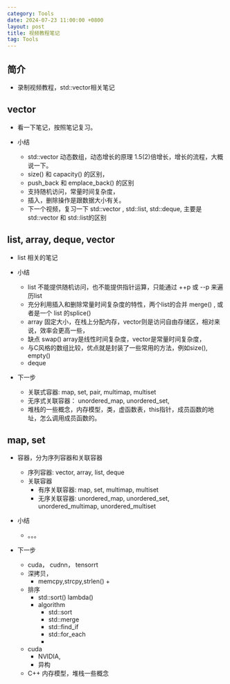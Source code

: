 ```yaml
---
category: Tools
date: 2024-07-23 11:00:00 +0800
layout: post
title: 视频教程笔记
tag: Tools
---
```

## 简介

+ 录制视频教程，std::vector相关笔记

## vector

+ 看一下笔记，按照笔记复习。

+ 小结
  + std::vector 动态数组，动态增长的原理 1.5(2)倍增长，增长的流程，大概说一下。
  + size() 和 capacity() 的区别，
  + push_back 和 emplace_back() 的区别
  + 支持随机访问，常量时间复杂度，
  + 插入，删除操作是跟数据大小有关。
  + 下一个视频，复习一下 std::vector , std::list, std::deque, 主要是 std::vector 和 std::list的区别

## list, array, deque, vector

+ list 相关的笔记

+ 小结
  + list 不能提供随机访问，也不能提供指针运算，只能通过 ++p 或 --p 来遍历list
  + 充分利用插入和删除常量时间复杂度的特性，两个list的合并 merge() , 或者是一个 list 的splice()
  + array 固定大小，在栈上分配内存，vector则是访问自由存储区，相对来说，效率会更高一些，
  + 缺点 swap() array是线性时间复杂度，vector是常量时间复杂度，
  + 与C风格的数组比较，优点就是封装了一些常用的方法，例如size(), empty()
  + deque 

+ 下一步
  + 关联式容器: map, set, pair,  multimap, multiset
  + 无序式关联容器： unordered_map, unordered_set,
  + 堆栈的一些概念，内存模型，类，虚函数表，this指针，成员函数的地址，怎么调用成员函数的。

## map, set

+ 容器，分为序列容器和关联容器
  + 序列容器: vector, array, list, deque
  + 关联容器
    + 有序关联容器: map, set, multimap, multiset
    + 无序关联容器: unordered_map, unordered_set, unordered_multimap, unordered_multiset

+ 小结
  + 。。。

+ 下一步
  + cuda， cudnn， tensorrt
  + 深拷贝，
    + memcpy,strcpy,strlen()
      + 
  + 排序
    + std::sort() lambda() 
    + algorithm
      + std::sort
      + std::merge
      + std::find_if
      + std::for_each
      + 
  + cuda
    + NVIDIA,
    + 异构
  + C++ 内存模型，堆栈一些概念